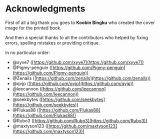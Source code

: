 # Acknowledgments

First of all a big thank you goes to **Koobin Bingku** who created the cover image for the printed book.

And then a special thanks to all the contributors who helped by fixing errors, spelling mistakes or providing critique.

In no particular order:

- @xyve7 ([https://github.com/xyve7](https://github.com/xyve7))
- @Pigmy-penguin ([https://github.com/Pigmy-penguin](https://github.com/Pigmy-penguin))
- @Zenails ([https://github.com/zenails](https://github.com/zenails))
- @qvjp ([https://github.com/qvjp](https://github.com/qvjp))
- @leecannon ([https://github.com/leecannon](https://github.com/leecannon))
- @seekbytes ([https://github.com/seekbytes](https://github.com/seekbytes))
- @Flukas88 ([https://github.com/Flukas88](https://github.com/Flukas88))
- @Rubo3 ([https://github.com/Rubo3](https://github.com/Rubo3))
- @maxtyson123 ([https://github.com/maxtyson123](https://github.com/maxtyson123))

